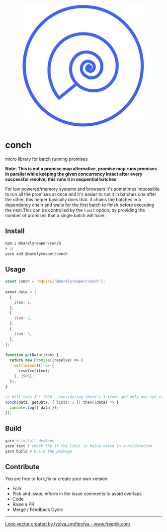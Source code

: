 <p align="center">
  <img src="public/logo.svg" />
</p>

# conch

micro library for batch running promises

**Note: This is not a promise map alternative, promise map runs promises in parallel while keeping the given concurrency intact after every successful resolve, this runs it in sequential batches**

For low powered/memory systems and browsers it's sometimes impossible to run all the promises at once and it's easier to run it in batches one after the other, this helper basically does that. It chains the batches in a dependency chain and waits for the first batch to finish before executing the next.This can be controlled by the `limit` option, by providing the number of promises that a single batch will have.

## Install

```sh
npm i @barelyreaper/conch
# or
yarn add @barelyreaper/conch
```

## Usage

```js
const conch = require('@barelyreaper/conch');

const data = [
  {
    item: 1,
  },
  {
    item: 2,
  },
  {
    item: 3,
  },
];

function getData(item) {
  return new Promise((resolve) => {
    setTimeout(() => {
      resolve(item);
    }, 2500);
  });
}

// Will take 3 * 2500 , considering there's 3 items and only one can run at once (limit:1)
conch(data, getData, { limit: 1 }).then((data) => {
  console.log({ data });
});
```

## Build

```sh
yarn # install devDeps
yarn test # check the if the limit is being taken in consideration
yarn build # build the package
```

## Contribute

You are free to fork,fix or create your own version

- Fork
- Pick and Issue, inform in the issue comments to avoid overlaps
- Code
- Raise a PR
- Merge / Feedback Cycle

<hr />

<a href="https://www.freepik.com/vectors/icons">Logo vector created by lyolya_profitrolya - www.freepik.com</a>
